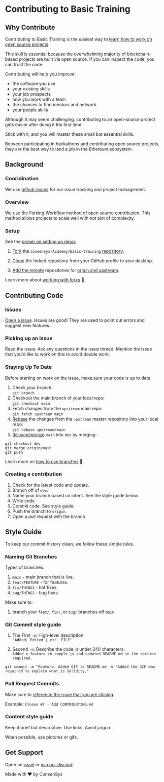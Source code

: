 # Contributing to Basic Training

## Why Contribute

Contributing to Basic Training is the easiest way to [learn how to work on open source projects](https://opensource.guide/how-to-contribute).

This skill is essential because the overwhelming majority of blockchain-based projects are built via open source. If you can inspect the code, you can trust the code.

Contributing will help you improve:

- the software you use
- your existing skills
- your job prospects
- how you work with a team
- the chances to find mentors and network.
- your people skills

Although it may seem challenging, contributing to an open-source project gets easier after doing it the first time.

Stick with it, and you will master these small but essential skills.

Between participating in hackathons and contributing open source projects, they are the best way to land a job in the Ethereum ecosystem.

## Background

### Cooridination

We use [github issues](https://github.com/ConsenSys-Academy/basic-training) for our issue tracking and project management.

### Overview

We use the [Forking Workflow](https://www.atlassian.com/git/tutorials/comparing-workflows/forking-workflow) method of open source contribution. This method allows projects to scale well with not alot of complexity.

### Setup

See the [primer on setting up repos](https://docs.github.com/en/get-started/quickstart/fork-a-repo).

1. [Fork](https://docs.github.com/en/github/getting-started-with-github/quickstart/fork-a-repo) the `ConsenSys-Academy/basic-training` [repository](https://github.com/ConsenSys-Academy/basic-training).

2. [Clone](https://docs.github.com/en/github/creating-cloning-and-archiving-repositories/cloning-a-repository-from-github/cloning-a-repository) the forked repository from your GitHub profile to your desktop.

3. [Add the remote](https://docs.github.com/en/github/collaborating-with-pull-requests/working-with-forks/configuring-a-remote-for-a-fork) repositories for [origin and upstream](https://stackoverflow.com/questions/9257533/what-is-the-difference-between-origin-and-upstream-on-github).  

Learn more about [working with forks](https://docs.github.com/en/github/collaborating-with-pull-requests/working-with-forks) 🍴.

## Contributing Code

### Issues

[Open a issue](https://github.com/ConsenSys-Academy/basic-training/issues).  Issues are good! They are used to point out errors and suggest new features.

### Picking up an Issue

Read the issue. Ask any questions in the issue thread. Mention the issue that you'd like to work on this to avoid double work.

### Staying Up To Date

Before starting on work on the issue, make sure your code is up to date.

1. Check your branch:  
 `git branch`
2. Checkout the main branch of your local repo:  
`git checkout main`
3. Fetch changes from the `upstream` main repo:  
`git fetch upstream main`
4. [Rebase](https://www.atlassian.com/git/tutorials/rewriting-history/git-rebase#:~:text=Rebasing%20is%20the%20process%20of,of%20a%20feature%20branching%20workflow.) the changes from the `upstream` master repository into your local repo:  
`git rebase upstream/main`
5. [Re-synchornize](https://www.togaware.com/linux/survivor/Git_Merge_Master_into.html) `main` into `dev` by merging:  

```
git checkout dev
git merge origin/main  
git push
```

Learn more on [how to use branches](https://www.atlassian.com/git/tutorials/using-branches) 🌳.

### Creating a contribution

1. Check for the latest code and update.
2. Branch off of `dev`.
3. Name your branch based on intent. See the style guide below.
4. Write code.
5. Commit code. See style guide.
6. Push the branch to `origin`.
7. Open a pull request with the branch.

## Style Guide

To keep our commit history clean, we follow these simple rules.

### Naming Git Branches

Types of branches:

1. `main` - main branch that is live.
2. `feat/FEATURE` - for features.
3. `fix/THING1` - hot fixes.
4. `bug/THING2` - bug fixes.

Make sure to:

1. branch your `feat/`, `fix/`, or `bug/` branches off `main`.

### Git Commit style guide

1. The First `-m`: High-level description  
`"Added| Edited | etc. FILE"`

2. Second `-m`: Describe the code in under 240 characters.  
`Added x feature in sample.js and updated README.md in the section required.`

```
git commit -m "Feature. Added GIF to README.md -m "Added the GIF was required to explain what is Solidity."
```

### Pull Request Commits

Make sure to [reference the issue that you are closing](https://docs.github.com/en/issues/tracking-your-work-with-issues/creating-issues/linking-a-pull-request-to-an-issue).

Example: `Closes #7 - Add CONTRIBUTING.md`

### Content style guide

Keep it brief but descriptive. Use links. Avoid jargon. 

When possible, use pictures or gifs.

## Get Support

Open an [issue](https://github.com/ConsenSys-Academy/basic-training/issues) or [join our discord](https://bit.ly/ConsenSysDiscord).

Made with ❤️ by ConsenSys
